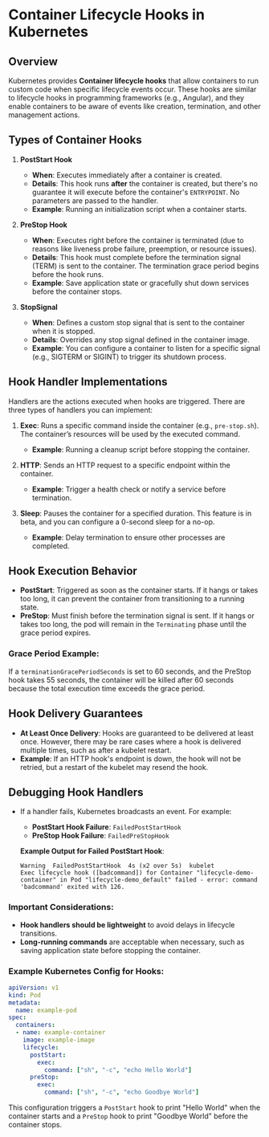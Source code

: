 
# Container Lifecycle Hooks in Kubernetes

## Overview
Kubernetes provides **Container lifecycle hooks** that allow containers to run custom code when specific lifecycle events occur. These hooks are similar to lifecycle hooks in programming frameworks (e.g., Angular), and they enable containers to be aware of events like creation, termination, and other management actions. 

## Types of Container Hooks

1. **PostStart Hook**
   - **When**: Executes immediately after a container is created.
   - **Details**: This hook runs **after** the container is created, but there's no guarantee it will execute before the container's `ENTRYPOINT`. No parameters are passed to the handler.
   - **Example**: Running an initialization script when a container starts.

2. **PreStop Hook**
   - **When**: Executes right before the container is terminated (due to reasons like liveness probe failure, preemption, or resource issues).
   - **Details**: This hook must complete before the termination signal (TERM) is sent to the container. The termination grace period begins before the hook runs.
   - **Example**: Save application state or gracefully shut down services before the container stops.

3. **StopSignal**
   - **When**: Defines a custom stop signal that is sent to the container when it is stopped.
   - **Details**: Overrides any stop signal defined in the container image.
   - **Example**: You can configure a container to listen for a specific signal (e.g., SIGTERM or SIGINT) to trigger its shutdown process.

## Hook Handler Implementations

Handlers are the actions executed when hooks are triggered. There are three types of handlers you can implement:

1. **Exec**: Runs a specific command inside the container (e.g., `pre-stop.sh`). The container’s resources will be used by the executed command.
   - **Example**: Running a cleanup script before stopping the container.
   
2. **HTTP**: Sends an HTTP request to a specific endpoint within the container.
   - **Example**: Trigger a health check or notify a service before termination.
   
3. **Sleep**: Pauses the container for a specified duration. This feature is in beta, and you can configure a 0-second sleep for a no-op.
   - **Example**: Delay termination to ensure other processes are completed.

## Hook Execution Behavior

- **PostStart**: Triggered as soon as the container starts. If it hangs or takes too long, it can prevent the container from transitioning to a running state.
- **PreStop**: Must finish before the termination signal is sent. If it hangs or takes too long, the pod will remain in the `Terminating` phase until the grace period expires.

### Grace Period Example:
If a `terminationGracePeriodSeconds` is set to 60 seconds, and the PreStop hook takes 55 seconds, the container will be killed after 60 seconds because the total execution time exceeds the grace period.

## Hook Delivery Guarantees
- **At Least Once Delivery**: Hooks are guaranteed to be delivered at least once. However, there may be rare cases where a hook is delivered multiple times, such as after a kubelet restart.
- **Example**: If an HTTP hook's endpoint is down, the hook will not be retried, but a restart of the kubelet may resend the hook.

## Debugging Hook Handlers
- If a handler fails, Kubernetes broadcasts an event. For example:
  - **PostStart Hook Failure**: `FailedPostStartHook`
  - **PreStop Hook Failure**: `FailedPreStopHook`
  
  **Example Output for Failed PostStart Hook**:
  ```text
  Warning  FailedPostStartHook  4s (x2 over 5s)  kubelet            Exec lifecycle hook ([badcommand]) for Container "lifecycle-demo-container" in Pod "lifecycle-demo_default" failed - error: command 'badcommand' exited with 126.
  ```

### Important Considerations:
- **Hook handlers should be lightweight** to avoid delays in lifecycle transitions.
- **Long-running commands** are acceptable when necessary, such as saving application state before stopping the container.

### Example Kubernetes Config for Hooks:
```yaml
apiVersion: v1
kind: Pod
metadata:
  name: example-pod
spec:
  containers:
  - name: example-container
    image: example-image
    lifecycle:
      postStart:
        exec:
          command: ["sh", "-c", "echo Hello World"]
      preStop:
        exec:
          command: ["sh", "-c", "echo Goodbye World"]
```

This configuration triggers a `PostStart` hook to print "Hello World" when the container starts and a `PreStop` hook to print "Goodbye World" before the container stops.

